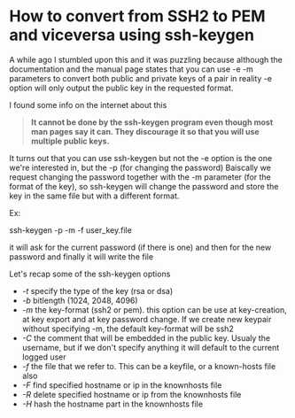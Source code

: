 # How to convert from SSH2 to PEM and viceversa using ssh-keygen

A while ago I stumbled upon this and it was puzzling because although the 
documentation and the manual page states that you can use -e -m parameters to convert
both public and private keys of a pair in reality -e option will only output the public
key in the requested format.

I found some info on the internet about this

> **It cannot be done by the ssh-keygen program even though most man pages say it can. They discourage it so that you will use multiple public keys.**

It turns out that you can use ssh-keygen but not the -e option is the one we're interested
in, but the -p (for changing the password)
Baiscally we request changing the password together with the -m parameter (for the format of the key), so ssh-keygen will change the password and store the key in the same file but with a different format. 


Ex:

ssh-keygen -p -m -f user_key.file

it will ask for the current password (if there is one) and then for the new password
and finally it will write the file

Let's recap some of the ssh-keygen options

- *-t*	specify the type of the key (rsa or dsa)
- *-b*	bitlength (1024, 2048, 4096)
- *-m*	the key-format (ssh2 or pem). this option can be use at key-creation, at key export
and at key password change. If we create new keypair without specifying -m, the default key-format will be ssh2
- *-C*	the comment that will be embedded in the public key. Usualy the username, but if we don't specify anything it will default to the current logged user
- *-f* the file that we refer to. This can be a keyfile, or a known-hosts file also
- *-F* find specified hostname or ip in the knownhosts file
- *-R* delete specified hostname or ip from the knownhosts file 
- *-H* hash the hostname part in the knownhosts file
